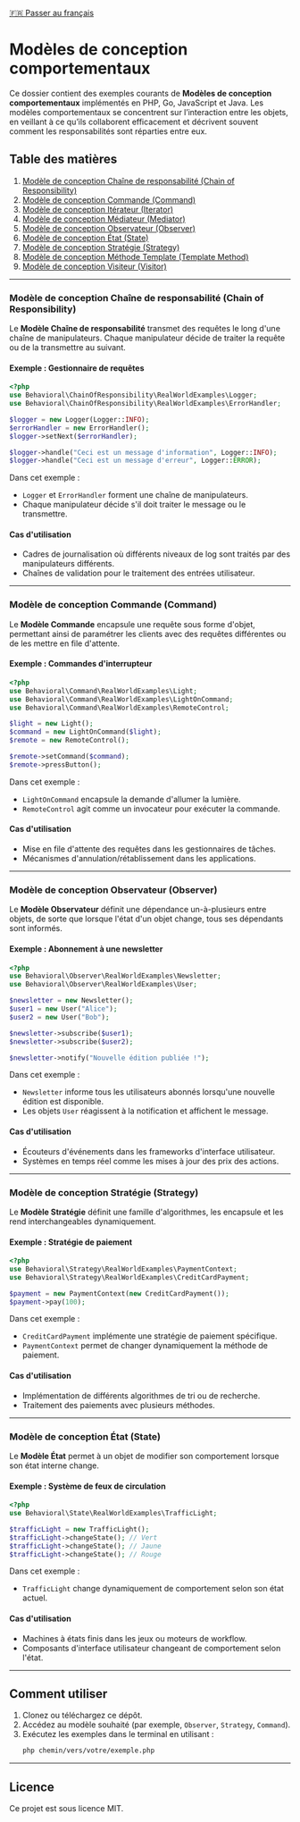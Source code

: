 [🇫🇷 Passer au français](README_fr.md)

# Modèles de conception comportementaux

Ce dossier contient des exemples courants de **Modèles de conception comportementaux** implémentés en PHP, Go, JavaScript et Java. Les modèles comportementaux se concentrent sur l’interaction entre les objets, en veillant à ce qu’ils collaborent efficacement et décrivent souvent comment les responsabilités sont réparties entre eux.

## Table des matières  
1. [Modèle de conception Chaîne de responsabilité (Chain of Responsibility)](#modèle-de-conception-chaîne-de-responsabilité)  
2. [Modèle de conception Commande (Command)](#modèle-de-conception-commande)  
3. [Modèle de conception Itérateur (Iterator)](#modèle-de-conception-itérateur)  
4. [Modèle de conception Médiateur (Mediator)](#modèle-de-conception-médiateur)  
5. [Modèle de conception Observateur (Observer)](#modèle-de-conception-observateur)  
6. [Modèle de conception État (State)](#modèle-de-conception-état)  
7. [Modèle de conception Stratégie (Strategy)](#modèle-de-conception-stratégie)  
8. [Modèle de conception Méthode Template (Template Method)](#modèle-de-conception-méthode-template)  
9. [Modèle de conception Visiteur (Visitor)](#modèle-de-conception-visiteur)

---

### Modèle de conception Chaîne de responsabilité (Chain of Responsibility)  
Le **Modèle Chaîne de responsabilité** transmet des requêtes le long d'une chaîne de manipulateurs. Chaque manipulateur décide de traiter la requête ou de la transmettre au suivant.

#### Exemple : Gestionnaire de requêtes  
```php  
<?php  
use Behavioral\ChainOfResponsibility\RealWorldExamples\Logger;  
use Behavioral\ChainOfResponsibility\RealWorldExamples\ErrorHandler;  

$logger = new Logger(Logger::INFO);  
$errorHandler = new ErrorHandler();  
$logger->setNext($errorHandler);  

$logger->handle("Ceci est un message d'information", Logger::INFO);  
$logger->handle("Ceci est un message d'erreur", Logger::ERROR);  
```  
Dans cet exemple :  
- `Logger` et `ErrorHandler` forment une chaîne de manipulateurs.  
- Chaque manipulateur décide s'il doit traiter le message ou le transmettre.

#### Cas d'utilisation  
- Cadres de journalisation où différents niveaux de log sont traités par des manipulateurs différents.  
- Chaînes de validation pour le traitement des entrées utilisateur.

---

### Modèle de conception Commande (Command)  
Le **Modèle Commande** encapsule une requête sous forme d'objet, permettant ainsi de paramétrer les clients avec des requêtes différentes ou de les mettre en file d'attente.

#### Exemple : Commandes d'interrupteur  
```php  
<?php  
use Behavioral\Command\RealWorldExamples\Light;  
use Behavioral\Command\RealWorldExamples\LightOnCommand;  
use Behavioral\Command\RealWorldExamples\RemoteControl;  

$light = new Light();  
$command = new LightOnCommand($light);  
$remote = new RemoteControl();  

$remote->setCommand($command);  
$remote->pressButton();  
```  
Dans cet exemple :  
- `LightOnCommand` encapsule la demande d'allumer la lumière.  
- `RemoteControl` agit comme un invocateur pour exécuter la commande.

#### Cas d'utilisation  
- Mise en file d'attente des requêtes dans les gestionnaires de tâches.  
- Mécanismes d'annulation/rétablissement dans les applications.

---

### Modèle de conception Observateur (Observer)  
Le **Modèle Observateur** définit une dépendance un-à-plusieurs entre objets, de sorte que lorsque l'état d'un objet change, tous ses dépendants sont informés.

#### Exemple : Abonnement à une newsletter  
```php  
<?php  
use Behavioral\Observer\RealWorldExamples\Newsletter;  
use Behavioral\Observer\RealWorldExamples\User;  

$newsletter = new Newsletter();  
$user1 = new User("Alice");  
$user2 = new User("Bob");  

$newsletter->subscribe($user1);  
$newsletter->subscribe($user2);  

$newsletter->notify("Nouvelle édition publiée !");  
```  
Dans cet exemple :  
- `Newsletter` informe tous les utilisateurs abonnés lorsqu'une nouvelle édition est disponible.  
- Les objets `User` réagissent à la notification et affichent le message.

#### Cas d'utilisation  
- Écouteurs d'événements dans les frameworks d'interface utilisateur.  
- Systèmes en temps réel comme les mises à jour des prix des actions.

---

### Modèle de conception Stratégie (Strategy)  
Le **Modèle Stratégie** définit une famille d'algorithmes, les encapsule et les rend interchangeables dynamiquement.

#### Exemple : Stratégie de paiement  
```php  
<?php  
use Behavioral\Strategy\RealWorldExamples\PaymentContext;  
use Behavioral\Strategy\RealWorldExamples\CreditCardPayment;  

$payment = new PaymentContext(new CreditCardPayment());  
$payment->pay(100);  
```  
Dans cet exemple :  
- `CreditCardPayment` implémente une stratégie de paiement spécifique.  
- `PaymentContext` permet de changer dynamiquement la méthode de paiement.

#### Cas d'utilisation  
- Implémentation de différents algorithmes de tri ou de recherche.  
- Traitement des paiements avec plusieurs méthodes.

---

### Modèle de conception État (State)  
Le **Modèle État** permet à un objet de modifier son comportement lorsque son état interne change.

#### Exemple : Système de feux de circulation  
```php  
<?php  
use Behavioral\State\RealWorldExamples\TrafficLight;  

$trafficLight = new TrafficLight();  
$trafficLight->changeState(); // Vert  
$trafficLight->changeState(); // Jaune  
$trafficLight->changeState(); // Rouge  
```  
Dans cet exemple :  
- `TrafficLight` change dynamiquement de comportement selon son état actuel.

#### Cas d'utilisation  
- Machines à états finis dans les jeux ou moteurs de workflow.  
- Composants d'interface utilisateur changeant de comportement selon l'état.

---

## Comment utiliser  
1. Clonez ou téléchargez ce dépôt.  
2. Accédez au modèle souhaité (par exemple, `Observer`, `Strategy`, `Command`).  
3. Exécutez les exemples dans le terminal en utilisant :  
   ```bash  
   php chemin/vers/votre/exemple.php  
   ```

---

## Licence  
Ce projet est sous licence MIT.
